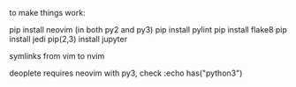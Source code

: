 to make things work:

pip install neovim (in both py2 and py3)
pip install pylint
pip install flake8
pip install jedi
pip(2,3) install jupyter

symlinks from vim to nvim



deoplete requires neovim with py3, check
:echo has("python3")
